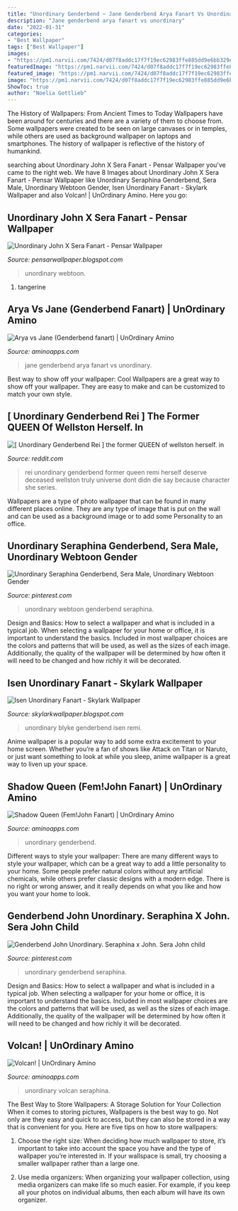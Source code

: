 ```yaml
---
title: "Unordinary Genderbend ~ Jane Genderbend Arya Fanart Vs Unordinary"
description: "Jane genderbend arya fanart vs unordinary"
date: "2022-01-31"
categories:
- "Best Wallpaper"
tags: ["Best Wallpaper"]
images:
- "https://pm1.narvii.com/7424/d07f8addc17f7f19ec62983ffe885dd9e6bb329er1-493-876v2_00.jpg"
featuredImage: "https://pm1.narvii.com/7424/d07f8addc17f7f19ec62983ffe885dd9e6bb329er1-493-876v2_00.jpg"
featured_image: "https://pm1.narvii.com/7424/d07f8addc17f7f19ec62983ffe885dd9e6bb329er1-493-876v2_00.jpg"
image: "https://pm1.narvii.com/7424/d07f8addc17f7f19ec62983ffe885dd9e6bb329er1-493-876v2_00.jpg"
ShowToc: true
author: "Noelia Gottlieb"
---
```



The History of Wallpapers: From Ancient Times to Today
Wallpapers have been around for centuries and there are a variety of them to choose from. Some wallpapers were created to be seen on large canvases or in temples, while others are used as background wallpaper on laptops and smartphones. The history of wallpaper is reflective of the history of humankind.

	

		
searching about Unordinary John X Sera Fanart - Pensar Wallpaper you've came to the right web. We have 8 Images about Unordinary John X Sera Fanart - Pensar Wallpaper like Unordinary Seraphina Genderbend, Sera Male, Unordinary Webtoon Gender, Isen Unordinary Fanart - Skylark Wallpaper and also Volcan! | UnOrdinary Amino. Here you go:
		
    
## Unordinary John X Sera Fanart - Pensar Wallpaper

<img loading=lazy src="https://i.pinimg.com/originals/05/7d/80/057d807161e50eda2ed04f2df0280183.jpg" onerror="this.onerror=null;this.src='https://tse1.mm.bing.net/th?id=OIP.0HLdsYf1_ZNs_B8BNbmuXwHaFw&amp;pid=15.1';" alt="Unordinary John X Sera Fanart - Pensar Wallpaper">

_Source: pensarwallpaper.blogspot.com_

>unordinary webtoon. 

	

1. tangerine 

    
## Arya Vs Jane (Genderbend Fanart) | UnOrdinary Amino

<img loading=lazy src="https://pm1.narvii.com/6657/bce2eeab1913e93bcdec85b14da26216a264e935_hq.jpg" onerror="this.onerror=null;this.src='https://tse3.mm.bing.net/th?id=OIP.JxueO4svrr0_s5YCNkTr_QHaF7&amp;pid=15.1';" alt="Arya vs Jane (Genderbend fanart) | UnOrdinary Amino">

_Source: aminoapps.com_

>jane genderbend arya fanart vs unordinary. 

	

Best way to show off your wallpaper:
Cool Wallpapers are a great way to show off your wallpaper. They are easy to make and can be customized to match your own style.

    
## [ Unordinary Genderbend Rei ] The Former QUEEN Of Wellston Herself. In

<img loading=lazy src="https://i.redd.it/s04vt3ppuee51.jpg" onerror="this.onerror=null;this.src='https://tse1.mm.bing.net/th?id=OIP.Z_RKCm9bIacYv2hJkqUxbgHaHA&amp;pid=15.1';" alt="[ Unordinary Genderbend Rei ] the former QUEEN of wellston herself. in">

_Source: reddit.com_

>rei unordinary genderbend former queen remi herself deserve deceased wellston truly universe dont didn die say because character she series. 

	



Wallpapers are a type of photo wallpaper that can be found in many different places online. They are any type of image that is put on the wall and can be used as a background image or to add some Personality to an office.

    
## Unordinary Seraphina Genderbend, Sera Male, Unordinary Webtoon Gender

<img loading=lazy src="https://i.pinimg.com/736x/d4/3f/d5/d43fd523baa472c8fedc6600cb210a61.jpg" onerror="this.onerror=null;this.src='https://tse3.mm.bing.net/th?id=OIP.vD64MFDZx-ZN4cJx1x6c4wHaMs&amp;pid=15.1';" alt="Unordinary Seraphina Genderbend, Sera Male, Unordinary Webtoon Gender">

_Source: pinterest.com_

>unordinary webtoon genderbend seraphina. 

	

Design and Basics: How to select a wallpaper and what is included in a typical job.
When selecting a wallpaper for your home or office, it is important to understand the basics. Included in most wallpaper choices are the colors and patterns that will be used, as well as the sizes of each image. Additionally, the quality of the wallpaper will be determined by how often it will need to be changed and how richly it will be decorated.

    
## Isen Unordinary Fanart - Skylark Wallpaper

<img loading=lazy src="https://i0.wp.com/i.redd.it/ukgboz3rime51.jpg" onerror="this.onerror=null;this.src='https://tse2.mm.bing.net/th?id=OIP.-OVr0zDkM9tGdLm6NWzIbAHaHh&amp;pid=15.1';" alt="Isen Unordinary Fanart - Skylark Wallpaper">

_Source: skylarkwallpaper.blogspot.com_

>unordinary blyke genderbend isen remi. 

	

Anime wallpaper is a popular way to add some extra excitement to your home screen. Whether you’re a fan of shows like Attack on Titan or Naruto, or just want something to look at while you sleep, anime wallpaper is a great way to liven up your space.

    
## Shadow Queen (Fem!John Fanart) | UnOrdinary Amino

<img loading=lazy src="http://pm1.narvii.com/6957/b60cdf8e3ab2b88dda2e63a118939017de19bcf2r1-2048-1536v2_uhq.jpg" onerror="this.onerror=null;this.src='https://tse4.mm.bing.net/th?id=OIP.S9CBtJo0zvtHUEaWAd_3RQHaFj&amp;pid=15.1';" alt="Shadow Queen (Fem!John Fanart) | UnOrdinary Amino">

_Source: aminoapps.com_

>unordinary genderbend. 

	

Different ways to style your wallpaper:
There are many different ways to style your wallpaper, which can be a great way to add a little personality to your home. Some people prefer natural colors without any artificial chemicals, while others prefer classic designs with a modern edge. There is no right or wrong answer, and it really depends on what you like and how you want your home to look.

    
## Genderbend John Unordinary. Seraphina X John. Sera John Child

<img loading=lazy src="https://i.pinimg.com/736x/c1/ff/b3/c1ffb3a902205030409b11ef5a6a2b32.jpg" onerror="this.onerror=null;this.src='https://tse2.mm.bing.net/th?id=OIP.Fd260FuT1gqMNspAMJDoLwHaCz&amp;pid=15.1';" alt="Genderbend John Unordinary. Seraphina x John. Sera John child">

_Source: pinterest.com_

>unordinary genderbend seraphina. 

	

Design and Basics: How to select a wallpaper and what is included in a typical job.
When selecting a wallpaper for your home or office, it is important to understand the basics. Included in most wallpaper choices are the colors and patterns that will be used, as well as the sizes of each image. Additionally, the quality of the wallpaper will be determined by how often it will need to be changed and how richly it will be decorated.

    
## Volcan! | UnOrdinary Amino

<img loading=lazy src="https://pm1.narvii.com/7424/d07f8addc17f7f19ec62983ffe885dd9e6bb329er1-493-876v2_00.jpg" onerror="this.onerror=null;this.src='https://tse4.mm.bing.net/th?id=OIP.X1Q9R6Pf0_XB4mKOU2RyeQAAAA&amp;pid=15.1';" alt="Volcan! | UnOrdinary Amino">

_Source: aminoapps.com_

>unordinary volcan seraphina. 

	

The Best Way to Store Wallpapers: A Storage Solution for Your Collection
When it comes to storing pictures, Wallpapers is the best way to go. Not only are they easy and quick to access, but they can also be stored in a way that is convenient for you. Here are five tips on how to store wallpapers:
1) Choose the right size: When deciding how much wallpaper to store, it’s important to take into account the space you have and the type of wallpaper you’re interested in. If your wallspace is small, try choosing a smaller wallpaper rather than a large one.

2) Use media organizers: When organizing your wallpaper collection, using media organizers can make life so much easier. For example, if you keep all your photos on individual albums, then each album will have its own organizer.

